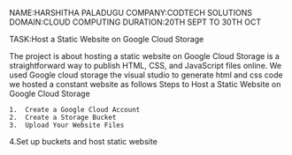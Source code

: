 NAME:HARSHITHA PALADUGU
COMPANY:CODTECH SOLUTIONS 
DOMAIN:CLOUD COMPUTING 
DURATION:20TH SEPT TO 30TH OCT

TASK:Host a Static Website on Google Cloud Storage

The project is about hosting a static website on Google Cloud Storage is a straightforward way to publish HTML, CSS, and JavaScript files online. We used Google cloud storage the visual studio to generate html and css code we hosted a constant website as follows
Steps to Host a Static Website on Google Cloud Storage

	1.	Create a Google Cloud Account
	2.	Create a Storage Bucket
	3.	Upload Your Website Files
  4.Set up buckets and host static website
